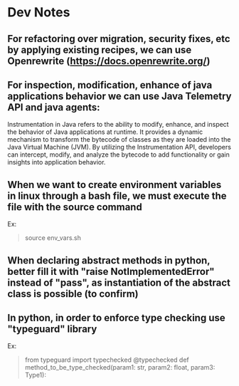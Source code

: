# Dev Notes

## For refactoring over migration, security fixes, etc by applying existing recipes, we can use Openrewrite (https://docs.openrewrite.org/)

## For inspection, modification, enhance of java applications behavior we can use Java Telemetry API and java agents:

Instrumentation in Java refers to the ability to modify, enhance, and inspect the behavior of Java applications at runtime. 
It provides a dynamic mechanism to transform the bytecode of classes as they are loaded into the Java Virtual Machine (JVM). 
By utilizing the Instrumentation API, developers can intercept, modify, and analyze the bytecode to add functionality or gain insights into application behavior.

## When we want to create environment variables in linux through a bash file, we must execute the file with the source command

Ex:
> source env_vars.sh

## When declaring abstract methods in python, better fill it with "raise NotImplementedError" instead of "pass", as instantiation of the abstract class is possible (to confirm)

## In python, in order to enforce type checking use "typeguard" library

Ex:
> from typeguard import typechecked
> @typechecked
>    def method_to_be_type_checked(param1: str, param2: float, param3: Type1):

